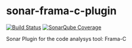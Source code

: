 # sonar-frama-c-plugin
[![Build Status](https://travis-ci.org/CfrancCyrille/sonar-frama-c-plugin.svg?branch=dev)](https://travis-ci.org/CfrancCyrille/sonar-frama-c-plugin)
[![SonarQube Coverage](https://sonarcloud.io/api/badges/gate?key=fr.cnes.sonarqube.plugins:sonar-frama-c-plugin)](https://sonarcloud.io/dashboard?id=fr.cnes.sonarqube.plugins%3Asonar-frama-c-plugin)

Sonar Plugin for the code analysys tool: Frama-C
